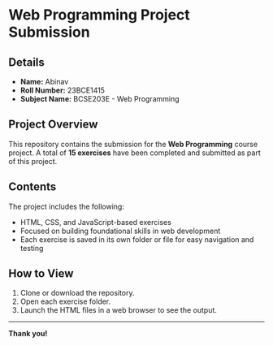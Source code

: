 # Web Programming Project Submission
## Details

- **Name:** Abinav  
- **Roll Number:** 23BCE1415  
- **Subject Name:** BCSE203E - Web Programming  

## Project Overview

This repository contains the submission for the **Web Programming** course project. A total of **15 exercises** have been completed and submitted as part of this project.

## Contents

The project includes the following:

- HTML, CSS, and JavaScript-based exercises
- Focused on building foundational skills in web development
- Each exercise is saved in its own folder or file for easy navigation and testing

## How to View

1. Clone or download the repository.
2. Open each exercise folder.
3. Launch the HTML files in a web browser to see the output.

---

**Thank you!**

 
